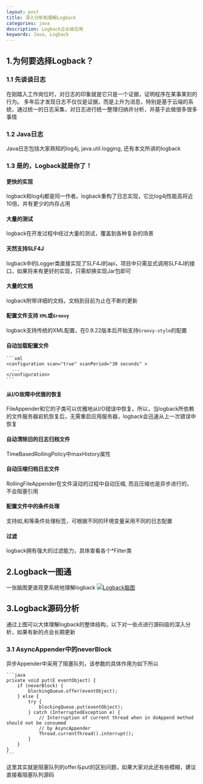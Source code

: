 ```yaml
---
layout: post
title: 深入分析和理解Logback
categories: java
description: Logback企业级应用
keywords: Java, Logback
---
```


## 1.为何要选择Logback？

### 1.1 先谈谈日志
在刚踏入工作岗位时，对日志的印象就是它只是一个证据，证明程序在某事某刻的行为。
多年后才发现日志不仅仅是证据，而是上升为消息，特别是基于云端的系统，通过统一的日志采集，对日志进行统一整理归纳并分析，并基于此做很多很多事情

### 1.2 Java日志
Java日志包括大家熟知的log4j, java.util.logging, 还有本文所讲的logback

### 1.3 是的，Logback就是你了！
#### 更快的实现
logback和log4j都是同一作者。logback重构了日志实现，它比log4j性能高将近10倍，并有更少的内存占用
#### 大量的测试
logback在开发过程中经过大量的测试，覆盖到各种复杂的场景
#### 天然支持SLF4J
logback中的Logger类直接实现了SLF4J的api，项目中只需显式调用SLF4J的接口，如果将来有更好的实现，只需却换实现Jar包即可
#### 大量的文档
logback附带详细的文档，文档到目前为止在不断的更新
#### 配置文件支持 ``XML``或``Groovy``
logback支持传统的XML配置，在0.9.22版本后开始支持``Groovy-style``的配置
#### 自动加载配置文件

    ```xml
    <configuration scan="true" scanPeriod="30 seconds" > 
      ...
    </configuration> 
    ```

#### 从I/O故障中优雅的恢复
FileAppender和它的子类可以优雅地从I/O错误中恢复。所以，当logback所依赖的文件服务器宕机恢复后，无需重启应用服务器，logback会迅速从上一次错误中恢复
#### 自动清除旧的日志归档文件
TimeBasedRollingPolicy中maxHistory属性
#### 自动压缩归档日志文件
RollingFileAppender在文件滚动的过程中自动压缩, 而且压缩也是异步进行的，不会阻塞引用
#### 配置文件中的条件处理
支持如<if>,<then>和<else>等条件处理标签，可根据不同的环境变量采用不同的日志配置
#### 过滤
logback拥有强大的过滤能力，具体查看各个*Filter类

## 2.Logback一图通
一张脑图更直观更系统地理解logback
[![Logback脑图](http://images.aoaojava.com/blog/logback.png)](http://images.aoaojava.com/blog/logback.png)

## 3.Logback源码分析
通过上图可以大体理解logback的整体结构，以下对一些点进行源码级的深入分析，如果有新的点会长期更新
### 3.1 AsyncAppender中的neverBlock
异步Appender中采用了阻塞队列，该参数的具体作用为如下所以

    ```java
    private void put(E eventObject) {
        if (neverBlock) {
            blockingQueue.offer(eventObject);
        } else {
            try {
                blockingQueue.put(eventObject);
            } catch (InterruptedException e) {
                // Interruption of current thread when in doAppend method should not be consumed
                // by AsyncAppender
                Thread.currentThread().interrupt();
            }
        }
    } 
    ```

这里其实就是阻塞队列的offer与put的区别问题，如果大家对此还有些模糊，建议直接看阻塞队列源码